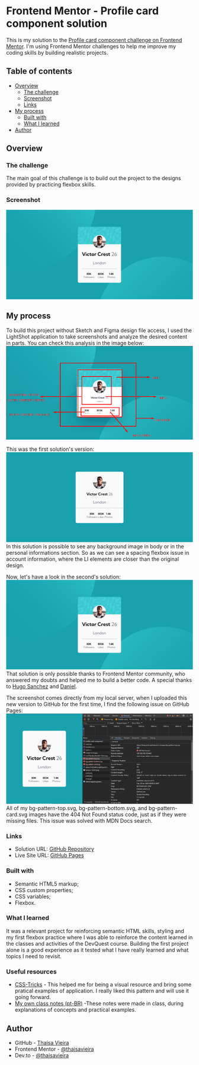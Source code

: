 # Frontend Mentor - Profile card component solution

This is my solution to the [Profile card component challenge on Frontend Mentor](https://www.frontendmentor.io/challenges/profile-card-component-cfArpWshJ). I'm using Frontend Mentor challenges to help me improve my coding skills by building realistic projects.

## Table of contents

- [Overview](#overview)
  - [The challenge](#the-challenge)
  - [Screenshot](#screenshot)
  - [Links](#links)
- [My process](#my-process)
  - [Built with](#built-with)
  - [What I learned](#what-i-learned)
- [Author](#author)

## Overview

### The challenge

The main goal of this challenge is to build out the project to the designs provided by practicing flexbox skills.

### Screenshot
![Screenshot second solution](./design/screenshot-final-solution.png)

## My process

To build this project without Sketch and Figma design file access, I used the LightShot application to take screenshots and analyze the desired content in parts. You can check this analysis in the image below:
![Screenshot analysis](./design/Screenshot_1.png)

This was the first solution's version:
![Screenshot first solution](./design/screenshot-solution.png)
In this solution is possible to see any background image in body or in the personal informations section. So as we can see a spacing flexbox issue in account information, where the LI elements are closer than the original design.

Now, let's have a look in the second's solution:
![Screenshot second solution](./design/screenshot-final-solution.png)
 That solution is only possible thanks to Frontend Mentor community, who answered my doubts and helped me to build a better code. A special thanks to [Hugo Sanchez](https://www.frontendmentor.io/profile/HunigoleSan) and [Daniel](https://www.frontendmentor.io/profile/danielmrz-dev).

 The screenshot comes directly from my local server, when I uploaded this new version to GitHub for the first time, I find the following issue on GitHub Pages:
![New issue](./design/404-issue.png)
All of my bg-pattern-top.svg, bg-pattern-bottom.svg, and bg-pattern-card.svg images have the 404 Not Found status code,  just as if they were missing files. This issue was solved with MDN Docs search.

### Links

- Solution URL: [GitHub Repository](https://github.com/thaisavieira/profile-card-componet)
- Live Site URL: [GitHub Pages](https://thaisavieira.github.io/profile-card-componet/)

### Built with

- Semantic HTML5 markup;
- CSS custom properties;
- CSS variables;
- Flexbox.

### What I learned

It was a relevant project for reinforcing semantic HTML skills, styling and my first flexbox practice where I was able to reinforce the content learned in the classes and activities of the DevQuest course. Building the first project alone is a good experience as it tested what I have really learned and what topics I need to revisit.

### Useful resources

- [CSS-Tricks](https://css-tricks.com/snippets/css/a-guide-to-flexbox/) - This helped me for being a visual resource and bring some pratical examples of application. I really liked this pattern and will use it going forward.
- [My own class notes (pt-BR)](https://www.notion.so/CSS-Avan-ado-Flexbox-046260bf28e64e89a553623ba180ea03?pvs=4) -These notes were made in class, during explanations of concepts and practical examples.

## Author

- GitHub - [Thaísa Vieira](https://github.com/thaisavieira)
- Frontend Mentor - [@thaisavieira](https://www.frontendmentor.io/profile/thaisavieira)
- Dev.to - [@thaisavieira](https://dev.to/thaisavieira)
